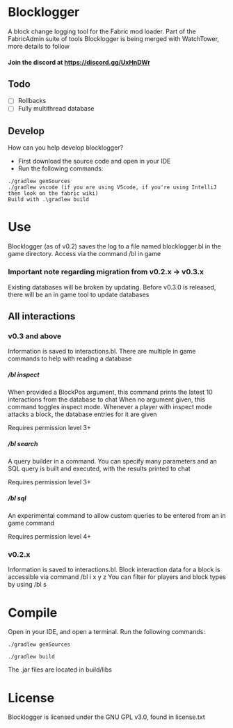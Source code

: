 # Blocklogger
A block change logging tool for the Fabric mod loader. Part of the FabricAdmin suite of tools
Blocklogger is being merged with WatchTower, more details to follow
#### Join the discord at https://discord.gg/UxHnDWr
## Todo
- [ ] Rollbacks
- [ ] Fully multithread database

## Develop
How can you help develop blocklogger?
- First download the source code and open in your IDE
- Run the following commands:

```
./gradlew genSources
./gradlew vscode (if you are using VScode, if you're using IntelliJ then look on the fabric wiki)
Build with .\gradlew build 
```

# Use
Blocklogger (as of v0.2) saves the log to a file named blocklogger.bl in the game directory. Access via the command /bl in game

### Important note regarding migration from v0.2.x -> v0.3.x
Existing databases will be broken by updating. Before v0.3.0 is released, there will be an in game tool to update databases

## All interactions
### v0.3 and above
Information is saved to interactions.bl.
There are multiple in game commands to help with reading a database
##### /bl inspect
When provided a BlockPos argument, this command prints the latest 10 interactions from the database to chat
When no argument given, this command toggles inspect mode. Whenever a player with inspect mode attacks a block, the database entries for it are given

Requires permission level 3+

##### /bl search
A query builder in a command. You can specify many parameters and an SQL query is built and executed, with the results printed to chat

Requires permission level 3+

##### /bl sql
An experimental command to allow custom queries to be entered from an in game command

Requires permission level 4+

### v0.2.x
Information is saved to interactions.bl.
Block interaction data for a block is accessible via command /bl i x y z
You can filter for players and block types by using /bl s

# Compile
Open in your IDE, and open a terminal. Run the following commands:
```
./gradlew genSources

./gradlew build
```
The .jar files are located in build/libs

# License
Blocklogger is licensed under the GNU GPL v3.0, found in license.txt
